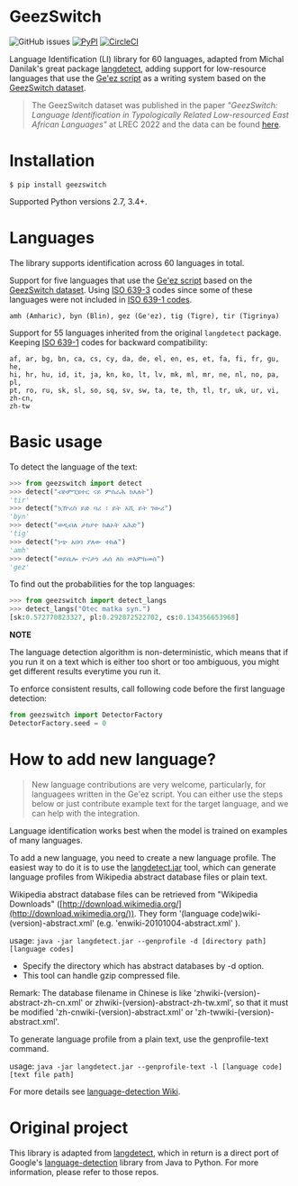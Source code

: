 GeezSwitch
==========

![GitHub issues](https://img.shields.io/github/issues/fgaim/geezswitch.svg)
[![PyPI](https://img.shields.io/pypi/v/geezswitch.svg)](https://pypi.org/project/geezswitch/)
[![CircleCI](https://circleci.com/gh/fgaim/geezswitch.svg?style=shield)](https://circleci.com/gh/fgaim/geezswitch)


Language Identification (LI) library for 60 languages,
adapted from Michal Danilak's great package [langdetect](https://github.com/Mimino666/langdetect), adding support for low-resource languages that use the [Ge'ez script](https://en.wikipedia.org/wiki/Ge'ez_script) as a writing system based on the [GeezSwitch dataset](https://github.com/fgaim/geezswitch-data).


> The GeezSwitch dataset was published in the paper *"GeezSwitch: Language Identification in Typologically Related Low-resourced East African Languages"* at LREC 2022 and the data can be found [here](https://github.com/fgaim/GeezSwitch-data.git).

Installation
============

    $ pip install geezswitch

Supported Python versions 2.7, 3.4+.


Languages
=========

The library supports identification across 60 languages in total.

Support for five languages that use the [Ge'ez script](https://en.wikipedia.org/wiki/Ge'ez_script) based on the [GeezSwitch dataset](https://github.com/fgaim/geezswitch-data). Using [ISO 639-3](https://en.wikipedia.org/wiki/Wikipedia:WikiProject_Languages/List_of_ISO_639-3_language_codes_(2019)) codes since some of these languages were not included in [ISO 639-1 codes](https://en.wikipedia.org/wiki/List_of_ISO_639-1_codes).

    amh (Amharic), byn (Blin), gez (Ge'ez), tig (Tigre), tir (Tigrinya)

Support for 55 languages inherited from the original `langdetect` package. Keeping [ISO 639-1](https://en.wikipedia.org/wiki/List_of_ISO_639-1_codes) codes for backward compatibility:

    af, ar, bg, bn, ca, cs, cy, da, de, el, en, es, et, fa, fi, fr, gu, he,
    hi, hr, hu, id, it, ja, kn, ko, lt, lv, mk, ml, mr, ne, nl, no, pa, pl,
    pt, ro, ru, sk, sl, so, sq, sv, sw, ta, te, th, tl, tr, uk, ur, vi, zh-cn,
    zh-tw


Basic usage
===========

To detect the language of the text:

```python
>>> from geezswitch import detect
>>> detect("ብኮምፒዩተር ናይ ምስራሕ ክእለት")
'tir'
>>> detect("ኳዅረስ ይድ ባሪ ፣ ይት እሺ ይት ገውሪ")
'byn'
>>> detect("ወዲብለ ታክያተ ክልኦት አሕድ")
'tig'
>>> detect("ነጭ አበባ ያለው ተክል")
'amh'
>>> detect("ወይቤሎ ዮናታን ሐሰ ለከ ወእምከመሰ")
'gez'
```

To find out the probabilities for the top languages:

```python
>>> from geezswitch import detect_langs
>>> detect_langs("Otec matka syn.")
[sk:0.572770823327, pl:0.292872522702, cs:0.134356653968]
```

**NOTE**

The language detection algorithm is non-deterministic, which means that if you run it on a text which is either too short or too ambiguous, you might get different results everytime you run it.

To enforce consistent results, call following code before the first language detection:

```python
from geezswitch import DetectorFactory
DetectorFactory.seed = 0
```

How to add new language?
========================

> New language contributions are very welcome, particularly, for languagees written in the Ge'ez script.
You can either use the steps below or just contribute example text for the target language, and we can help with the integration.

Language identification works best when the model is trained on examples of many languages.

To add a new language, you need to create a new language profile. The easiest way to do it is to use the [langdetect.jar](https://github.com/shuyo/language-detection/raw/master/lib/langdetect.jar) tool, which can generate language profiles from Wikipedia abstract database files or plain text.

Wikipedia abstract database files can be retrieved from "Wikipedia Downloads" ([http://download.wikimedia.org/](http://download.wikimedia.org/)). They form '(language code)wiki-(version)-abstract.xml' (e.g. 'enwiki-20101004-abstract.xml' ).

usage: ``java -jar langdetect.jar --genprofile -d [directory path] [language codes]``

- Specify the directory which has abstract databases by -d option.
- This tool can handle gzip compressed file.

Remark: The database filename in Chinese is like 'zhwiki-(version)-abstract-zh-cn.xml' or zhwiki-(version)-abstract-zh-tw.xml', so that it must be modified 'zh-cnwiki-(version)-abstract.xml' or 'zh-twwiki-(version)-abstract.xml'.

To generate language profile from a plain text, use the genprofile-text command.

usage: ``java -jar langdetect.jar --genprofile-text -l [language code] [text file path]``

For more details see [language-detection Wiki](https://code.google.com/archive/p/language-detection/wikis/Tools.wiki).


Original project
================

This library is adapted from [langdetect](https://github.com/Mimino666/langdetect), which in return is a direct port of Google's [language-detection](https://code.google.com/p/language-detection/) library from Java to Python. For more information, please refer to those repos.
